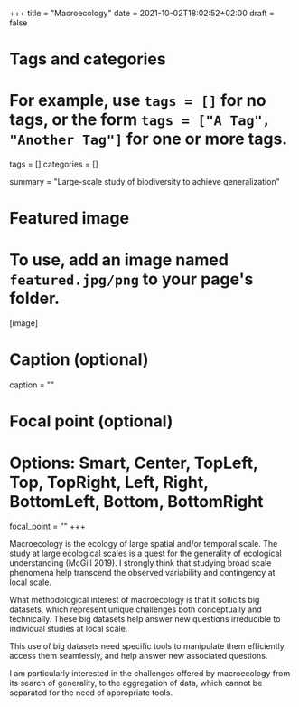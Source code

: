 +++
title = "Macroecology"
date = 2021-10-02T18:02:52+02:00
draft = false

# Tags and categories
# For example, use `tags = []` for no tags, or the form `tags = ["A Tag", "Another Tag"]` for one or more tags.
tags = []
categories = []

summary = "Large-scale study of biodiversity to achieve generalization"


# Featured image
# To use, add an image named `featured.jpg/png` to your page's folder. 
[image]
  # Caption (optional)
  caption = ""

  # Focal point (optional)
  # Options: Smart, Center, TopLeft, Top, TopRight, Left, Right, BottomLeft, Bottom, BottomRight
  focal_point = ""
+++

Macroecology is the ecology of large spatial and/or temporal scale. The study at large ecological scales is a quest for the generality of ecological understanding (McGill 2019). I strongly think that studying broad scale phenomena help transcend the observed variability and contingency at local scale.

What methodological interest of macroecology is that it sollicits big datasets, which represent unique challenges both conceptually and technically. These big datasets help answer new questions irreducible to individual studies at local scale.

This use of big datasets need specific tools to manipulate them efficiently, access them seamlessly, and help answer new associated questions.

I am particularly interested in the challenges offered by macroecology from its search of generality, to the aggregation of data, which cannot be separated for the need of appropriate tools.